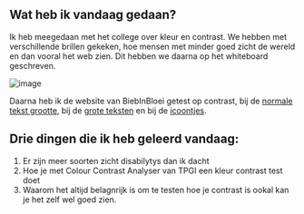 ## Wat heb ik vandaag gedaan?
Ik heb meegedaan met het college over kleur en contrast. We hebben met verschillende brillen gekeken, hoe mensen met minder goed zicht de wereld en dan vooral het web zien. Dit hebben we daarna op het whiteboard geschreven. 

![image](https://github.com/user-attachments/assets/1bbbbf73-29f0-496c-82b8-12e77dc8f746)


Daarna heb ik de website van BiebInBloei getest op contrast, bij de [normale tekst grootte](https://github.com/AnoukdeRooij24/all-human-accessible-website/issues/6), bij de [grote teksten](https://github.com/AnoukdeRooij24/all-human-accessible-website/issues/7) en bij de [icoontjes](https://github.com/AnoukdeRooij24/all-human-accessible-website/issues/8).


## Drie dingen die ik heb geleerd vandaag:
1. Er zijn meer soorten zicht disabilytys dan ik dacht 
2. Hoe je met Colour Contrast Analyser van TPGI een kleur contrast test doet
3. Waarom het altijd belagnrijk is om te testen hoe je contrast is ookal kan je het zelf wel goed zien.
